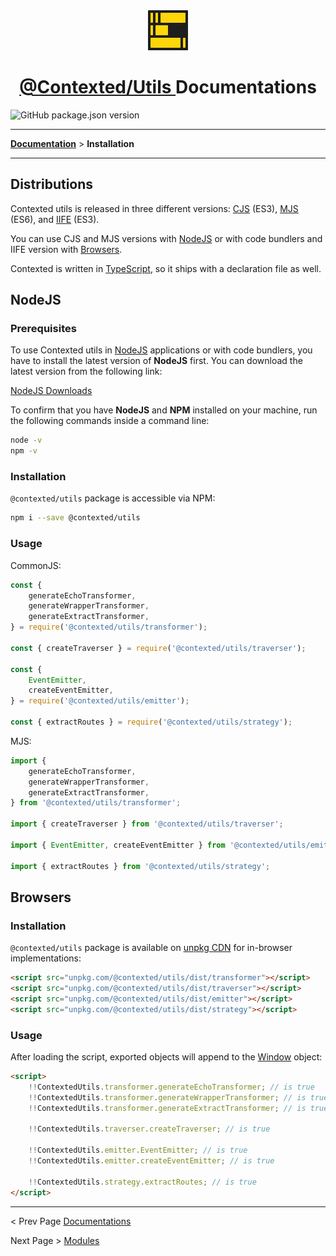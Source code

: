<div align="center">
    <img alt="Contexted Logo" width="64" src="https://raw.githubusercontent.com/contexted-js/brand/master/dark/main-fill.svg">
    <h1>
		<a href="https://github.com/contexted-js/utils">
        	@Contexted/Utils
    	</a>
		<span>Documentations</span>
	</h1>
</div>

<img alt="GitHub package.json version" src="https://img.shields.io/github/package-json/v/contexted-js/utils">

---

[**Documentation**](README.md) > **Installation**

---

## Distributions

Contexted utils is released in three different versions: [CJS](https://nodejs.org/docs/latest/api/modules.html#modules-commonjs-modules) (ES3), [MJS](https://nodejs.org/docs/latest/api/modules.html#the-mjs-extension) (ES6), and [IIFE](https://developer.mozilla.org/en-US/docs/Glossary) (ES3).

You can use CJS and MJS versions with [NodeJS](#nodejs) or with code bundlers and IIFE version with [Browsers](#browsers).

Contexted is written in [TypeScript](https://www.typescriptlang.org/), so it ships with a declaration file as well.

## NodeJS

### Prerequisites

To use Contexted utils in [NodeJS](https://nodejs.org/) applications or with code bundlers, you have to install the latest version of **NodeJS** first. You can download the latest version from the following link:

[NodeJS Downloads](https://nodejs.org/en/download/)

To confirm that you have **NodeJS** and **NPM** installed on your machine, run the following commands inside a command line:

```sh
node -v
npm -v
```

### Installation

`@contexted/utils` package is accessible via NPM:

```sh
npm i --save @contexted/utils
```

### Usage

CommonJS:

```js
const {
	generateEchoTransformer,
	generateWrapperTransformer,
	generateExtractTransformer,
} = require('@contexted/utils/transformer');

const { createTraverser } = require('@contexted/utils/traverser');

const {
	EventEmitter,
	createEventEmitter,
} = require('@contexted/utils/emitter');

const { extractRoutes } = require('@contexted/utils/strategy');
```

MJS:

```js
import {
	generateEchoTransformer,
	generateWrapperTransformer,
	generateExtractTransformer,
} from '@contexted/utils/transformer';

import { createTraverser } from '@contexted/utils/traverser';

import { EventEmitter, createEventEmitter } from '@contexted/utils/emitter';

import { extractRoutes } from '@contexted/utils/strategy';
```

## Browsers

### Installation

`@contexted/utils` package is available on [unpkg CDN](https://unpkg.com/@contexted/core) for in-browser implementations:

```html
<script src="unpkg.com/@contexted/utils/dist/transformer"></script>
<script src="unpkg.com/@contexted/utils/dist/traverser"></script>
<script src="unpkg.com/@contexted/utils/dist/emitter"></script>
<script src="unpkg.com/@contexted/utils/dist/strategy"></script>
```

### Usage

After loading the script, exported objects will append to the [Window](https://developer.mozilla.org/en-US/docs/Web/API/Window) object:

```html
<script>
	!!ContextedUtils.transformer.generateEchoTransformer; // is true
	!!ContextedUtils.transformer.generateWrapperTransformer; // is true
	!!ContextedUtils.transformer.generateExtractTransformer; // is true

	!!ContextedUtils.traverser.createTraverser; // is true

	!!ContextedUtils.emitter.EventEmitter; // is true
	!!ContextedUtils.emitter.createEventEmitter; // is true

	!!ContextedUtils.strategy.extractRoutes; // is true
</script>
```

---

< Prev Page
[Documentations](README.md)

Next Page >
[Modules](modules/README.md)
